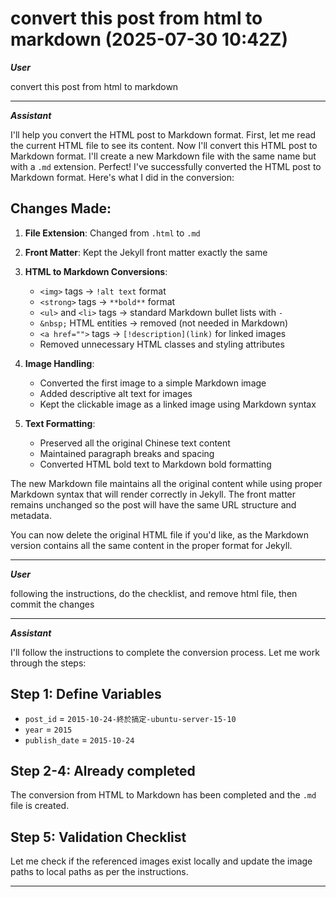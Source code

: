 <!-- Generated by SpecStory -->

# convert this post from html to markdown (2025-07-30 10:42Z)

_**User**_

convert this post from html to markdown

---

_**Assistant**_

I'll help you convert the HTML post to Markdown format. First, let me read the current HTML file to see its content. Now I'll convert this HTML post to Markdown format. I'll create a new Markdown file with the same name but with a `.md` extension. Perfect! I've successfully converted the HTML post to Markdown format. Here's what I did in the conversion:

## Changes Made:

1. **File Extension**: Changed from `.html` to `.md`
2. **Front Matter**: Kept the Jekyll front matter exactly the same
3. **HTML to Markdown Conversions**:
   - `<img>` tags → `!alt text` format
   - `<strong>` tags → `**bold**` format
   - `<ul>` and `<li>` tags → standard Markdown bullet lists with `-`
   - `&nbsp;` HTML entities → removed (not needed in Markdown)
   - `<a href="">` tags → `[!description](link)` for linked images
   - Removed unnecessary HTML classes and styling attributes

4. **Image Handling**:
   - Converted the first image to a simple Markdown image
   - Added descriptive alt text for images
   - Kept the clickable image as a linked image using Markdown syntax

5. **Text Formatting**:
   - Preserved all the original Chinese text content
   - Maintained paragraph breaks and spacing
   - Converted HTML bold text to Markdown bold formatting

The new Markdown file maintains all the original content while using proper Markdown syntax that will render correctly in Jekyll. The front matter remains unchanged so the post will have the same URL structure and metadata.

You can now delete the original HTML file if you'd like, as the Markdown version contains all the same content in the proper format for Jekyll.

---

_**User**_

following the instructions, do the checklist, and remove html file, then commit the changes

---

_**Assistant**_

I'll follow the instructions to complete the conversion process. Let me work through the steps:

## Step 1: Define Variables
- `post_id` = `2015-10-24-終於搞定-ubuntu-server-15-10`
- `year` = `2015`
- `publish_date` = `2015-10-24`

## Step 2-4: Already completed
The conversion from HTML to Markdown has been completed and the `.md` file is created.

## Step 5: Validation Checklist
Let me check if the referenced images exist locally and update the image paths to local paths as per the instructions. 

---

